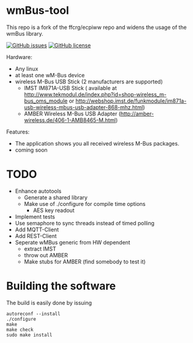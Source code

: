 wmBus-tool
==========

This repo is a fork of the ffcrg/ecpiww repo and widens the usage of the wmBus library.


[![GitHub issues](https://img.shields.io/github/issues/the78mole/wmBus-tool.svg?style=flat-square)](https://github.com/the78mole/wmBus-tool/issues)
[![GitHub license](https://img.shields.io/github/license/the78mole/wmBus-tool.svg?style=flat-square)](https://github.com/the78mole/wmBus-tool)


Hardware:
  - Any linux
  - at least one wM-Bus device
  - wireless M-Bus USB Stick (2 manufacturers are supported)
  	- IMST IM871A-USB Stick ( available at http://www.tekmodul.de/index.php?id=shop-wireless_m-bus_oms_module or http://webshop.imst.de/funkmodule/im871a-usb-wireless-mbus-usb-adapter-868-mhz.html)
  	- AMBER Wireless M-Bus USB Adapter (http://amber-wireless.de/406-1-AMB8465-M.html)

Features:
 - The application shows you all received wireless M-Bus packages. 
 - coming soon


# TODO

 - Enhance autotools
   - Generate a shared library
   - Make use of ./configure for compile time options
     - AES key readout
 - Implement tests
 - Use semaphore to sync threads instead of timed polling
 - Add MQTT-Client
 - Add REST-Client
 - Seperate wMBus generic from HW dependent 
   - extract IMST
   - throw out AMBER
   - Make stubs for AMBER (find somebody to test it)

# Building the software

The build is easily done by issuing

    autoreconf --install
    ./configure
    make
    make check
    sudo make install
